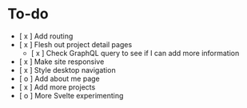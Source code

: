 # To-do

- [ x ] Add routing
- [ x ] Flesh out project detail pages
    - [ x ] Check GraphQL query to see if I can add more information 
- [ x ] Make site responsive
- [ x ] Style desktop navigation
- [ o ] Add about me page
- [ x ] Add more projects
- [ o ] More Svelte experimenting